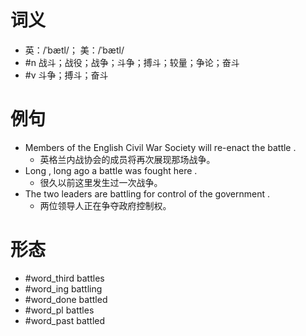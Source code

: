 # 词义
- 英：/ˈbætl/； 美：/ˈbætl/
- #n 战斗；战役；战争；斗争；搏斗；较量；争论；奋斗
- #v 斗争；搏斗；奋斗
# 例句
- Members of the English Civil War Society will re-enact the battle .
	- 英格兰内战协会的成员将再次展现那场战争。
- Long , long ago a battle was fought here .
	- 很久以前这里发生过一次战争。
- The two leaders are battling for control of the government .
	- 两位领导人正在争夺政府控制权。
# 形态
- #word_third battles
- #word_ing battling
- #word_done battled
- #word_pl battles
- #word_past battled
